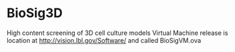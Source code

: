# BioSig3D
High content screening of 3D cell culture models
Virtual Machine release is location at http://vision.lbl.gov/Software/ and called BioSigVM.ova
